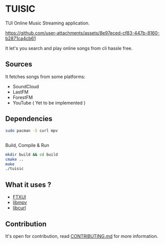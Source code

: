 # TUISIC

TUI Online Music Streaming application.

https://github.com/user-attachments/assets/8e97eced-cf83-447b-8160-b2871ca4cb61

It let's you search and play online songs from cli hassle free.

## Sources
It fetches songs from some platforms:
- SoundCloud
- LastFM
- ForestFM
- YouTube ( Yet to be implemented )

## Dependencies 
```sh
sudo pacman -S curl mpv
```

## 
Build, Compile & Run

```sh
mkdir build && cd build
cmake ..
make
./tuisic
```

## What it uses ?

- [FTXUI](https://github.com/ArthurSonzogni/FTXUI)
- [libmpv](https://github.com/mpv-player/mpv/tree/master/libmpv)
- [libcurl](https://curl.se/libcurl/)


## Contribution 
It's open for contribution, read [CONTRIBUTING.md](./CONTRIBUTING.md) for more information.
